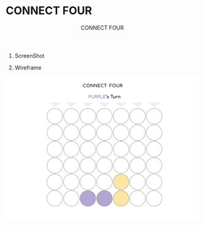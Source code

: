 # CONNECT FOUR
<header>CONNECT FOUR</header>

1. ScreenShot


2. Wireframe
<p align="center"><img src="Screenshot 2023-09-07 at 9.43.36 AM.png"></p>
